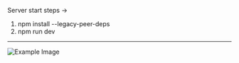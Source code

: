 Server start steps ->

1. npm install --legacy-peer-deps
2. npm run dev

---

![Example Image](./public/Screenshot%202024-05-11%20at%208.51.27 AM.png)
